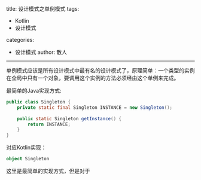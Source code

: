 title: 设计模式之单例模式
tags:
  - Kotlin
  - 设计模式

categories:
  - 设计模式
 author: 散人
---

单例模式应该是所有设计模式中最有名的设计模式了，原理简单：一个类型的实例在全局中只有一个对象，要调用这个实例的方法必须经由这个单例来完成。

最简单的Java实现方式:
```Java
public class Singleton {  
    private static final Singleton INSTANCE = new Singleton();  
  
    public static Singleton getInstance() {  
        return INSTANCE;  
    }  
}
```
对应Kotlin实现：
```Kotlin
object Singleton
```

这里是最简单的实现方式，但是对于
<!--stackedit_data:
eyJoaXN0b3J5IjpbLTYwOTk0Nzg2OSw3MjEzNzMzMjcsLTI0NT
M3ODc2NSwxNTUxNTkwNzYwLDE4ODg4OTU2MjhdfQ==
-->